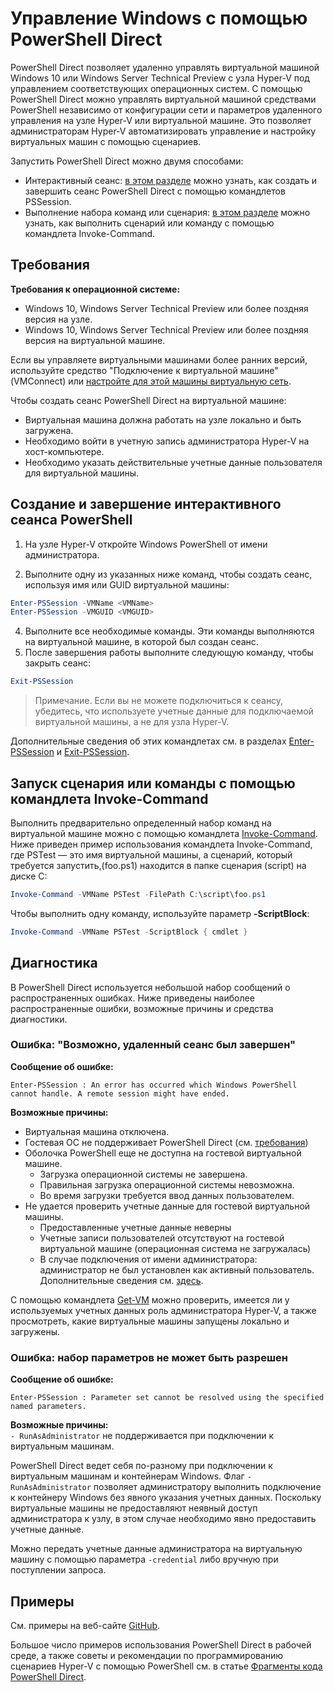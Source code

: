 # Управление Windows с помощью PowerShell Direct

PowerShell Direct позволяет удаленно управлять виртуальной машиной Windows 10 или Windows Server Technical Preview с узла Hyper-V под управлением соответствующих операционных систем. С помощью PowerShell Direct можно управлять виртуальной машиной средствами PowerShell независимо от конфигурации сети и параметров удаленного управления на узле Hyper-V или виртуальной машине. Это позволяет администраторам Hyper-V автоматизировать управление и настройку виртуальных машин с помощью сценариев.

Запустить PowerShell Direct можно двумя способами:
* Интерактивный сеанс: [в этом разделе](vmsession.md#create-and-exit-an-interactive-powershell-session) можно узнать, как создать и завершить сеанс PowerShell Direct с помощью командлетов PSSession.
* Выполнение набора команд или сценария: [в этом разделе](vmsession.md#run-a-script-or-command-with-invoke-command) можно узнать, как выполнить сценарий или команду с помощью командлета Invoke-Command.


## Требования

**Требования к операционной системе:**
* Windows 10, Windows Server Technical Preview или более поздняя версия на узле.
* Windows 10, Windows Server Technical Preview или более поздняя версия на виртуальной машине.

Если вы управляете виртуальными машинами более ранних версий, используйте средство "Подключение к виртуальной машине" (VMConnect) или [настройте для этой машины виртуальную сеть](http://technet.microsoft.com/library/cc816585.aspx).

Чтобы создать сеанс PowerShell Direct на виртуальной машине:
* Виртуальная машина должна работать на узле локально и быть загружена.
* Необходимо войти в учетную запись администратора Hyper-V на хост-компьютере.
* Необходимо указать действительные учетные данные пользователя для виртуальной машины.

## Создание и завершение интерактивного сеанса PowerShell

1. На узле Hyper-V откройте Windows PowerShell от имени администратора.

3. Выполните одну из указанных ниже команд, чтобы создать сеанс, используя имя или GUID виртуальной машины:
``` PowerShell
Enter-PSSession -VMName <VMName>
Enter-PSSession -VMGUID <VMGUID>
```

4. Выполните все необходимые команды. Эти команды выполняются на виртуальной машине, в которой был создан сеанс.
5. После завершения работы выполните следующую команду, чтобы закрыть сеанс:
``` PowerShell
Exit-PSSession 
```

> Примечание. Если вы не можете подключиться к сеансу, убедитесь, что используете учетные данные для подключаемой виртуальной машины, а не для узла Hyper-V.

Дополнительные сведения об этих командлетах см. в разделах [Enter-PSSession](http://technet.microsoft.com/library/hh849707.aspx) и [Exit-PSSession](http://technet.microsoft.com/library/hh849743.aspx).

## Запуск сценария или команды с помощью командлета Invoke-Command

Выполнить предварительно определенный набор команд на виртуальной машине можно с помощью командлета [Invoke-Command](http://technet.microsoft.com/library/hh849719.aspx). Ниже приведен пример использования командлета Invoke-Command, где PSTest — это имя виртуальной машины, а сценарий, который требуется запустить,(foo.ps1) находится в папке сценария (script) на диске C:

 ``` PowerShell
 Invoke-Command -VMName PSTest -FilePath C:\script\foo.ps1 
 ```

Чтобы выполнить одну команду, используйте параметр **-ScriptBlock**:

 ``` PowerShell
 Invoke-Command -VMName PSTest -ScriptBlock { cmdlet } 
 ```

## Диагностика

В PowerShell Direct используется небольшой набор сообщений о распространенных ошибках. Ниже приведены наиболее распространенные ошибки, возможные причины и средства диагностики.

### Ошибка: "Возможно, удаленный сеанс был завершен"

**Сообщение об ошибке:**
```
Enter-PSSession : An error has occurred which Windows PowerShell cannot handle. A remote session might have ended.
```

**Возможные причины:**
* Виртуальная машина отключена.
* Гостевая ОС не поддерживает PowerShell Direct (см. [требования](#Requirements))
* Оболочка PowerShell еще не доступна на гостевой виртуальной машине.
  * Загрузка операционной системы не завершена.
  * Правильная загрузка операционной системы невозможна.
  * Во время загрузки требуется ввод данных пользователем.
* Не удается проверить учетные данные для гостевой виртуальной машины.
  * Предоставленные учетные данные неверны
  * Учетные записи пользователей отсутствуют на гостевой виртуальной машине (операционная система не загружалась)
  * В случае подключения от имени администратора: администратор не был установлен как активный пользователь. Дополнительные сведения см. [здесь](https://technet.microsoft.com/en-us/library/hh825104.aspx).

С помощью командлета [Get-VM](http://technet.microsoft.com/library/hh848479.aspx) можно проверить, имеется ли у используемых учетных данных роль администратора Hyper-V, а также просмотреть, какие виртуальные машины запущены локально и загружены.

### Ошибка: набор параметров не может быть разрешен

**Сообщение об ошибке:**
``` 
Enter-PSSession : Parameter set cannot be resolved using the specified named parameters.
```

**Возможные причины:**  
`- RunAsAdministrator` не поддерживается при подключении к виртуальным машинам.

PowerShell Direct ведет себя по-разному при подключении к виртуальным машинам и контейнерам Windows. Флаг `- RunAsAdministrator` позволяет администратору выполнить подключение к контейнеру Windows без явного указания учетных данных. Поскольку виртуальные машины не предоставляют неявный доступ администратора к узлу, в этом случае необходимо явно предоставить учетные данные.

Можно передать учетные данные администратора на виртуальную машину с помощью параметра `-credential` либо вручную при поступлении запроса.


## Примеры

См. примеры на веб-сайте [GitHub](https://github.com/Microsoft/Virtualization-Documentation/search?l=powershell&q=-VMName+OR+-VMGuid&type=Code&utf8=%E2%9C%93).

Большое число примеров использования PowerShell Direct в рабочей среде, а также советы и рекомендации по программированию сценариев Hyper-V с помощью PowerShell см. в статье [Фрагменты кода PowerShell Direct](../develop/powershell_snippets.md).




<!--HONumber=Jan16_HO2-->
